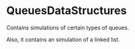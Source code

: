 # QueuesDataStructures
Contains simulations of certain types of queues.

Also, it contains an simulation of a linked list.
